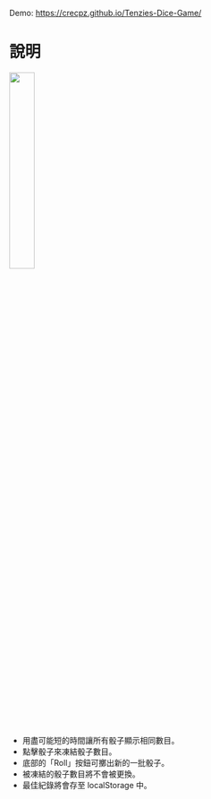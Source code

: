 Demo: https://crecpz.github.io/Tenzies-Dice-Game/

# 說明  
<img src="https://user-images.githubusercontent.com/81663340/200179650-5078d1a1-f186-4400-ac9d-89e949e1e11f.gif" width="30%" />

- 用盡可能短的時間讓所有骰子顯示相同數目。
- 點擊骰子來凍結骰子數目。
- 底部的「Roll」按鈕可擲出新的一批骰子。
- 被凍結的骰子數目將不會被更換。
- 最佳紀錄將會存至 localStorage 中。


